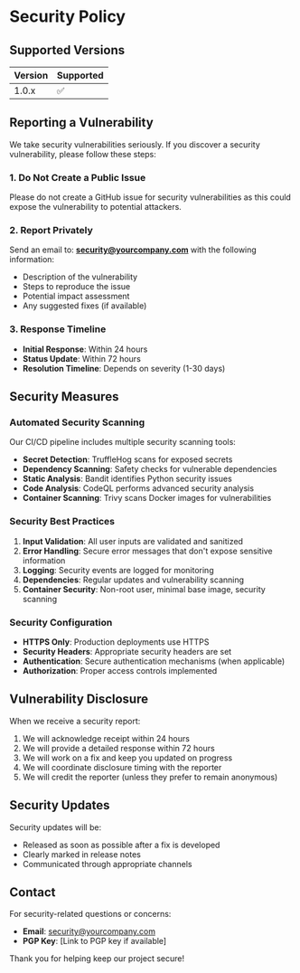 # Security Policy

## Supported Versions

| Version | Supported          |
| ------- | ------------------ |
| 1.0.x   | :white_check_mark: |

## Reporting a Vulnerability

We take security vulnerabilities seriously. If you discover a security vulnerability, please follow these steps:

### 1. **Do Not** Create a Public Issue

Please do not create a GitHub issue for security vulnerabilities as this could expose the vulnerability to potential attackers.

### 2. Report Privately

Send an email to: **security@yourcompany.com** with the following information:

- Description of the vulnerability
- Steps to reproduce the issue
- Potential impact assessment
- Any suggested fixes (if available)

### 3. Response Timeline

- **Initial Response**: Within 24 hours
- **Status Update**: Within 72 hours
- **Resolution Timeline**: Depends on severity (1-30 days)

## Security Measures

### Automated Security Scanning

Our CI/CD pipeline includes multiple security scanning tools:

- **Secret Detection**: TruffleHog scans for exposed secrets
- **Dependency Scanning**: Safety checks for vulnerable dependencies
- **Static Analysis**: Bandit identifies Python security issues
- **Code Analysis**: CodeQL performs advanced security analysis
- **Container Scanning**: Trivy scans Docker images for vulnerabilities

### Security Best Practices

1. **Input Validation**: All user inputs are validated and sanitized
2. **Error Handling**: Secure error messages that don't expose sensitive information
3. **Logging**: Security events are logged for monitoring
4. **Dependencies**: Regular updates and vulnerability scanning
5. **Container Security**: Non-root user, minimal base image, security scanning

### Security Configuration

- **HTTPS Only**: Production deployments use HTTPS
- **Security Headers**: Appropriate security headers are set
- **Authentication**: Secure authentication mechanisms (when applicable)
- **Authorization**: Proper access controls implemented

## Vulnerability Disclosure

When we receive a security report:

1. We will acknowledge receipt within 24 hours
2. We will provide a detailed response within 72 hours
3. We will work on a fix and keep you updated on progress
4. We will coordinate disclosure timing with the reporter
5. We will credit the reporter (unless they prefer to remain anonymous)

## Security Updates

Security updates will be:

- Released as soon as possible after a fix is developed
- Clearly marked in release notes
- Communicated through appropriate channels

## Contact

For security-related questions or concerns:

- **Email**: security@yourcompany.com
- **PGP Key**: [Link to PGP key if available]

Thank you for helping keep our project secure!
